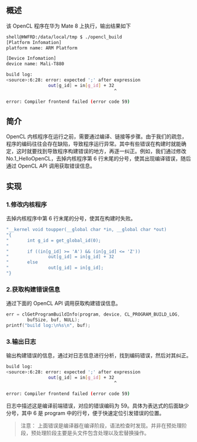 ## 概述
该 OpenCL 程序在华为 Mate 8 上执行，输出结果如下

```bash
shell@HWFRD:/data/local/tmp $ ./opencl_build
[Platform Infomation]
platform name: ARM Platform

[Device Infomation]
device name: Mali-T880

build log:
<source>:6:28: error: expected ';' after expression
                out[g_id] = in[g_id] + 32
                                         ^

error: Compiler frontend failed (error code 59)
```

## 简介
OpenCL 内核程序在运行之前，需要通过编译、链接等步骤。由于我们的疏忽，程序的编码往往会存在缺陷，导致程序运行异常。其中有些错误在构建时就能确定，这时就要找到导致程序构建错误的地方，再逐一纠正。例如，我们通过修改 No.1_HelloOpenCL，去掉内核程序第 6 行末尾的分号，使其出现编译错误，随后通过 OpenCL API 调用获取错误信息。

## 实现
### 1.修改内核程序
去掉内核程序中第 6 行末尾的分号，使其在构建时失败。
```c
"__kernel void toupper(__global char *in, __global char *out)           \n"
"{                                                                      \n"
"       int g_id = get_global_id(0);                                    \n"
"                                                                       \n"
"       if ((in[g_id] >= 'A') && (in[g_id] <= 'Z'))                     \n"
"               out[g_id] = in[g_id] + 32                               \n"
"       else                                                            \n"
"               out[g_id] = in[g_id];                                   \n"
"}                                                                      \n";
```

### 2.获取构建错误信息
通过下面的 OpenCL API 调用获取构建错误信息。
```c
err = clGetProgramBuildInfo(program, device, CL_PROGRAM_BUILD_LOG,
        bufSize, buf, NULL);
printf("build log:\n%s\n", buf);
```

### 3.输出日志
输出构建错误的信息，通过对日志信息进行分析，找到编码错误，然后对其纠正。
```bash
build log:
<source>:6:28: error: expected ';' after expression
                out[g_id] = in[g_id] + 32
                                         ^

error: Compiler frontend failed (error code 59)
```
日志中描述这是编译前端错误，对应的错误编码为 59。具体为表达式的后面缺少分号，其中 6 是 program 中的行号，便于快速定位引发错误的位置。

> 注意：
> 上面错误是编译器在编译阶段，语法检查时发现。并非在预处理阶段，预处理阶段主要是头文件包含处理以及宏替换操作。



























